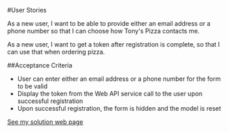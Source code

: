 #User Stories

As a new user, I want to be able to provide either an email address or a phone number so that I can choose how Tony's Pizza contacts me.

As a new user, I want to get a token after registration is complete, so that I can use that when ordering pizza.

##Acceptance Criteria

- User can enter either an email address or a phone number for the form to be valid
- Display the token from the Web API service call to the user upon successful registration
- Upon successful registration, the form is hidden and the model is reset

[See my solution web page](https://igogra.github.io/AngularJS-Framework-Fundamentals/Mod5Lab/)
